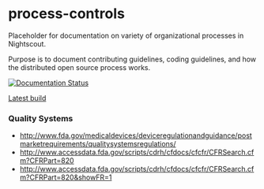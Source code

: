 # process-controls
Placeholder for documentation on variety of organizational
processes in Nightscout.

Purpose is to document contributing guidelines, coding guidelines, and
how the distributed open source process works.

[![Documentation Status](https://readthedocs.org/projects/process-controls/badge/?version=latest)](https://readthedocs.org/projects/process-controls/?badge=latest)

[Latest build](http://process-controls.readthedocs.org/en/latest/)

### Quality Systems
* http://www.fda.gov/medicaldevices/deviceregulationandguidance/postmarketrequirements/qualitysystemsregulations/
* http://www.accessdata.fda.gov/scripts/cdrh/cfdocs/cfcfr/CFRSearch.cfm?CFRPart=820
* http://www.accessdata.fda.gov/scripts/cdrh/cfdocs/cfcfr/CFRSearch.cfm?CFRPart=820&showFR=1

